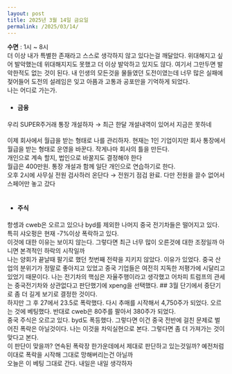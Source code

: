```yaml
---
layout: post
title: 2025년 3월 14일 금요일
permalink: /2025/03/14/
---
```

**수면** : 1시 ~ 8시<br/>
더 이상 내가 특별한 존재라고 스스로 생각하지 않고 있다는걸 깨달았다. 위대해지고 싶어 발악했는데 위대해지지도 못했고 더 이상 발악하고 있지도 않다. 여기서 그만두면 발악한적도 없는 것이 된다. 내 인생의 모든것을 물들였던 도전이였는데 너무 많은 실패에 젖어들어 도전의 설레임은 잊고 아픔과 고통과 공포만을 기억하게 되었다.<br/>
나는 어디로 가는가.<br/>
* #### 금융<br/>
우리 SUPER주거래 통장 개설하자 → 최근 한달 개설내역이 있어서 지금은 못하네<br/>
<br/>
이제 회사에서 월급을 받는 형태로 나를 관리하자. 현재는 1인 기업이지만 회사 통장에서 월급을 받는 형태로 운영을 바꾼다. 작게나마 회사의 틀을 만든다.<br/>
개인으로 계속 할지, 법인으로 바꿀지도 결정해야 한다<br/>
월급은  400만원. 통장 개설과 함께 일단 개인으로 연습하기로 한다.<br/>
오후 2시에 사무실 전원 검사하러 온단다 → 전원기 점검 완료. 다만 전원을 끌수 없어서 스페어만 놓고 갔다<br/>
<br/>
* #### 주식<br/>
항셍과 cweb은 오르고 있으나 byd를 제외한 나머지 중국 전기차들은 떨어지고 있다. 특히 샤오펑은 현재 -7%이상 폭락하고 있다.<br/>
이것에 대한 이유는 보이지 않는다. 그렇다면 최근 너무 많이 오른것에 대한 조정일까 아니면 본격적인 하락의 시작일까<br/>
나는 양회가 끝날때 팔기로 했던 첫번째 전략을 지키지 않았다. 이유가 있었다. 중국 산업의 분위기가 정말로 좋아지고 있었고 중국 기업들은 여전히 지독한 저평가에 시달리고 있었기 때문이다. 나는 전기차의 핵심은 자율주행이라고 생각했고 어차피 트럼프의 관세는 중국전기차와 상관없다고 판단했기에 xpeng을 선택했다. ## 3월 단기에서 중단기로 좀 더 길게 보기로 결정한 것이다.<br/>
하지만 그 후 27에서 23.5로 폭락했다. 다시 추매를 시작해서 4,750주가 되었다. 오르는 것에 베팅했다. 반대로 cweb은 80주를 팔아서 380주가 되었다.<br/>
중국 주식은 오르고 있다. byd도 폭등했다. 그렇다면 이건 중국 전반에 걸친 문제로 벌어진 폭락은 아닐것이다. 나는 이것을 차익실현으로 본다. 그렇다면 좀 더 가져가는 것이 맞다고 본다.<br/>
이 판단이 맞을까? 연속된 폭락장 한가운데에서 제대로 판단하고 있는것일까? 예전처럼 이대로 폭락을 시작해 그대로 망해버리는건 아닐까<br/>
오늘은 이 베팅 그대로 간다. 내일은 내일 생각하자